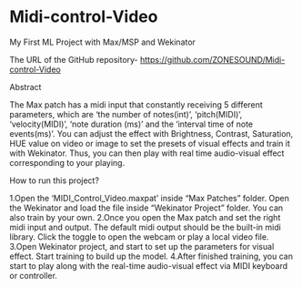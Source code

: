 # Midi-control-Video
My First ML Project with Max/MSP and Wekinator

The URL of the GitHub repository- https://github.com/ZONESOUND/Midi-control-Video

Abstract

The Max patch has a midi input that constantly receiving 5 different parameters, which are ‘the number of notes(int)’, ‘pitch(MIDI)’, ‘velocity(MIDI)’, ‘note duration (ms)’ and the ‘interval time of note events(ms)’. You can adjust the effect with Brightness, Contrast, Saturation, HUE value on video or image to set the presets of visual effects and train it with Wekinator. Thus, you can then play with real time audio-visual effect corresponding to your playing. 

How to run this project?

1.Open the ‘MIDI_Control_Video.maxpat’ inside “Max Patches” folder. Open the Wekinator and load the file inside “Wekinator Project” folder. You can also train by your own.
2.Once you open the Max patch and set the right midi input and output. The default midi output should be the built-in midi library. Click the toggle to open the webcam or play a local video file. 
3.Open Wekinator project, and start to set up the parameters for visual effect. Start training to build up the model. 
4.After finished training, you can start to play along with the real-time audio-visual effect via MIDI keyboard or controller.
